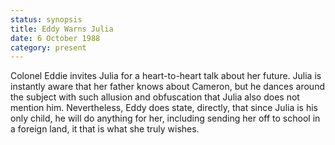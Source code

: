 ```yaml
---
status: synopsis
title: Eddy Warns Julia
date: 6 October 1988
category: present
---
```

Colonel Eddie invites Julia for a  heart-to-heart talk about her future. Julia is instantly aware that her father knows about Cameron, but he dances around the subject with such allusion and obfuscation that Julia also does not mention him. Nevertheless, Eddy does state, directly, that since Julia is his only child, he will do anything for her, including sending her off to school in a foreign land, it that is what she truly wishes. 

